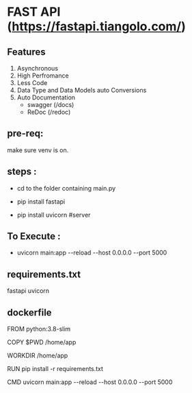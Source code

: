 # FAST API (https://fastapi.tiangolo.com/)


## Features

1.  Asynchronous
2.  High Perfromance
3.  Less Code
4.  Data Type  and Data Models auto Conversions
5.  Auto Documentation
    - swagger (/docs)
    - ReDoc   (/redoc)

## pre-req:
make sure venv is on.

## steps :

 - cd to the folder containing main.py
  
 - pip install fastapi
  
 - pip install uvicorn #server
  
 

## To Execute :
- uvicorn main:app --reload --host 0.0.0.0 --port 5000

## requirements.txt
fastapi
uvicorn


## dockerfile
FROM python:3.8-slim

COPY $PWD /home/app

WORKDIR /home/app

RUN pip install -r requirements.txt

CMD uvicorn main:app --reload --host 0.0.0.0 --port 5000


